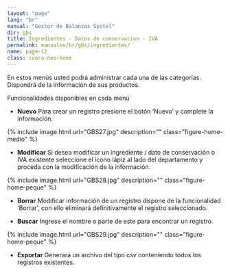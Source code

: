 ```yaml
---
layout: "page"
lang: "br"
manual: "Gestor de Balanzas Systel"
dir: gbs
title: Ingredientes - Datos de conservacion - IVA
permalink: manuales/br/gbs/ingredientes/
name: page-12
class: cuora-neo-home
---
```


En estos menús usted podrá administrar cada una de las categorías. Dispondrá de la información de sus productos.

Funcionalidades disponibles en cada menú

- **Nuevo**
Para crear un registro presione el botón ‘Nuevo’ y complete la información.

{% include image.html url="GBS27.jpg" description="" class="figure-home-medio" %}


- **Modificar**
Si desea modificar un ingrediente / dato de conservación o IVA existente seleccione el icono lápiz al lado del departamento y proceda con la modificación de la información. 

{% include image.html url="GBS28.jpg" description="" class="figure-home-peque" %}

- **Borrar**
Modificar información de un registro dispone de la funcionalidad ‘Borrar’, con ello eliminará definitivamente el registro seleccionado.

- **Buscar**
Ingrese el nombre o parte de este para encontrar un registro.

{% include image.html url="GBS29.jpg" description="" class="figure-home-peque" %}

- **Exportar**
Generará un archivo del tipo csv conteniendo todos los registros existentes.






